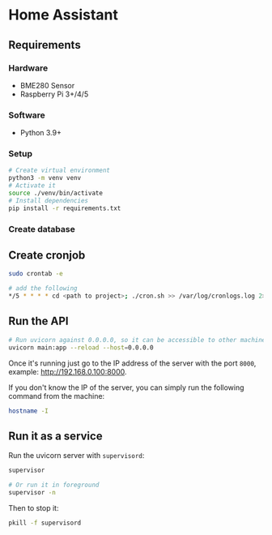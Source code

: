 # Home Assistant

## Requirements

### Hardware

- BME280 Sensor
- Raspberry Pi 3+/4/5

### Software

- Python 3.9+

### Setup

```sh
# Create virtual environment
python3 -m venv venv
# Activate it
source ./venv/bin/activate
# Install dependencies
pip install -r requirements.txt
```

### Create database



## Create cronjob

```sh
sudo crontab -e

# add the following
*/5 * * * * cd <path to project>; ./cron.sh >> /var/log/cronlogs.log 2>&1
```

## Run the API

```sh
# Run uvicorn against 0.0.0.0, so it can be accessible to other machines
uvicorn main:app --reload --host=0.0.0.0
```

Once it's running just go to the IP address of the server with the port `8000`, example: http://192.168.0.100:8000.

If you don't know the IP of the server, you can simply run the following command from the machine:

```sh
hostname -I
```

## Run it as a service

Run the uvicorn server with `supervisord`:

```sh
supervisor

# Or run it in foreground
supervisor -n
```

Then to stop it:

```sh
pkill -f supervisord
```